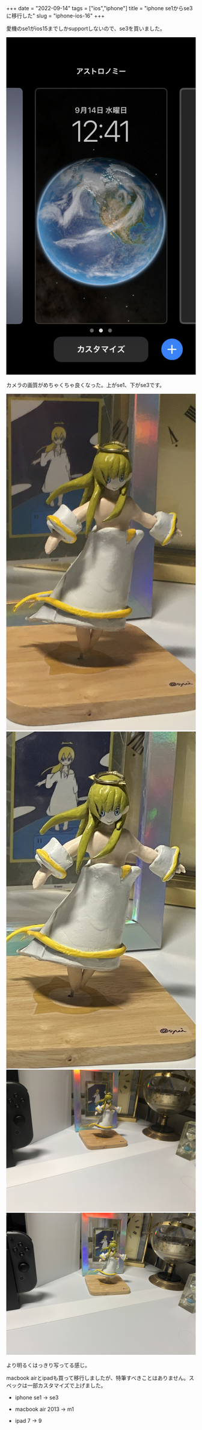 +++
date = "2022-09-14"
tags = ["ios","iphone"]
title = "iphone se1からse3に移行した"
slug = "iphone-ios-16"
+++

愛機のse1がios15までしかsupportしないので、se3を買いました。

![](https://raw.githubusercontent.com/syui/img/master/other/iphone_se1_se3_camera_0005.png)

カメラの画質がめちゃくちゃ良くなった。上がse1、下がse3です。


![](https://raw.githubusercontent.com/syui/img/master/other/iphone_se1_se3_camera_0003.png)
![](https://raw.githubusercontent.com/syui/img/master/other/iphone_se1_se3_camera_0004.png)
![](https://raw.githubusercontent.com/syui/img/master/other/iphone_se1_se3_camera_0001.jpg)
![](https://raw.githubusercontent.com/syui/img/master/other/iphone_se1_se3_camera_0002.jpg)

より明るくはっきり写ってる感じ。

macbook airとipadも買って移行しましたが、特筆すべきことはありません。スペックは一部カスタマイズで上げました。

- iphone se1 -> se3

- macbook air 2013 -> m1

- ipad 7 -> 9

